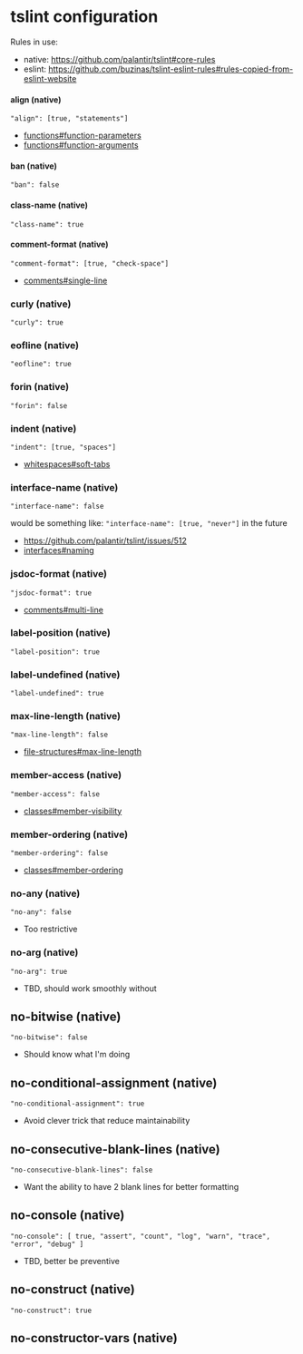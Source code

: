 # tslint configuration
Rules in use:
* native: https://github.com/palantir/tslint#core-rules
* eslint: https://github.com/buzinas/tslint-eslint-rules#rules-copied-from-eslint-website

#### align (native)
`"align": [true, "statements"]`

* [functions#function-parameters](functions.md#function-parameters)
* [functions#function-arguments](functions.md#function-arguments)

#### ban (native)
`"ban": false`

#### class-name (native)
`"class-name": true`

#### comment-format (native)
`"comment-format": [true, "check-space"]`

* [comments#single-line](comments.md#single-line)

### curly (native)
`"curly": true`

### eofline (native)
`"eofline": true`

### forin (native)
`"forin": false`

### indent (native)
`"indent": [true, "spaces"]`

* [whitespaces#soft-tabs](whitespaces.md#soft-tabs)

### interface-name (native)
`"interface-name": false`

would be something like: `"interface-name": [true, "never"]` in the future
* https://github.com/palantir/tslint/issues/512
* [interfaces#naming](interfaces.md#naming)

### jsdoc-format (native)
`"jsdoc-format": true`
* [comments#multi-line](comments.md#multi-line)

### label-position (native)
`"label-position": true`

### label-undefined (native)
`"label-undefined": true`

### max-line-length (native)
`"max-line-length": false`
* [file-structures#max-line-length](file-structures.md#max-line-length)

### member-access (native)
`"member-access": false`

* [classes#member-visibility](classes.md#member-visibility)

### member-ordering (native)
`"member-ordering": false`

* [classes#member-ordering](classes.md#member-ordering)

### no-any (native)
`"no-any": false`
* Too restrictive

### no-arg (native)
`"no-arg": true`
* TBD, should work smoothly without

## no-bitwise (native)
`"no-bitwise": false`
* Should know what I'm doing

## no-conditional-assignment (native)
`"no-conditional-assignment": true`
* Avoid clever trick that reduce maintainability

## no-consecutive-blank-lines (native)
`"no-consecutive-blank-lines": false`
* Want the ability to have 2 blank lines for better formatting

## no-console (native)
`"no-console": [
    true,
    "assert",
    "count",
    "log",
    "warn",
    "trace",
    "error",
    "debug"
]`
* TBD, better be preventive

## no-construct (native)
`"no-construct": true`

## no-constructor-vars (native)
